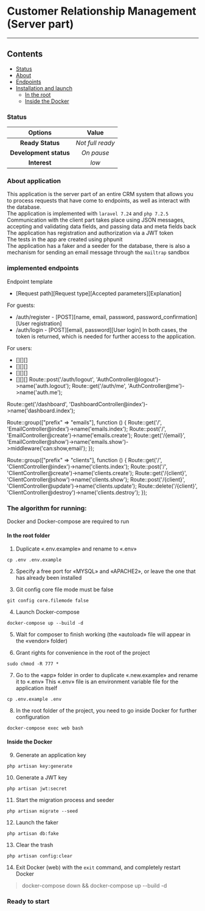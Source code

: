 # Customer Relationship Management (Server part)
<hr>

## Contents

* [Status](#status)
* [About](#about)
* [Endpoints](#endpoints)
* [Installation and launch](#installation)
  * [In the root](#root)
  * [Inside the Docker](#docker)

### Status <a name="status"></a>

|        Options         |      Value       |
|:----------------------:|:----------------:|
|    **Ready Status**    | _Not full ready_ |
| **Development status** |    _On pause_    |
|      **Interest**      |      _low_       |

### About application <a name="about"></a>

This application is the server part of an entire CRM system that allows you to process requests that have come to endpoints, as well as interact with the database.<br>
The application is implemented with ```laravel 7.24``` and ```php 7.2.5```<br>
Communication with the client part takes place using JSON messages, accepting and validating data fields, and passing data and meta fields back<br>
The application has registration and authorization via a JWT token<br>
The tests in the app are created using phpunit <br>
The application has a faker and a seeder for the database, there is also a mechanism for sending an email message through the ```mailtrap``` sandbox

### implemented endpoints <a name="endpoints"></a>

Endpoint template
* [Request path][Request type][Accepted parameters][Explanation]

For guests:
* /auth/register - [POST][name, email, password, password_confirmation][User registration]
* /auth/login - [POST][email, password][User login]
In both cases, the token is returned, which is needed for further access to the application.

For users:
* [][][]
* [][][]
* [][][]
* [][][]
Route::post('/auth/logout', 'AuthController@logout')->name('auth.logout');
Route::get('/auth/me', 'AuthController@me')->name('auth.me');

Route::get('/dashboard', 'DashboardController@index')->name('dashboard.index');

Route::group(["prefix" => "emails"], function () {
Route::get('/', 'EmailController@index')->name('emails.index');
Route::post('/', 'EmailController@create')->name('emails.create');
Route::get('/{email}', 'EmailController@show')->name('emails.show')->middleware('can:show,email');
});

Route::group(["prefix" => "clients"], function () {
Route::get('/', 'ClientController@index')->name('clients.index');
Route::post('/', 'ClientController@create')->name('clients.create');
Route::get('/{client}', 'ClientController@show')->name('clients.show');
Route::post('/{client}', 'ClientController@update')->name('clients.update');
Route::delete('/{client}', 'ClientController@destroy')->name('clients.destroy');
});

### The algorithm for running: <a name="installation"></a>

Docker and Docker-compose are required to run

#### In the root folder <a name="root"></a>

1. Duplicate «.env.example» and rename to «.env»
```
cp .env .env.example 
```

2. Specify a free port for «MYSQL» and «APACHE2», or leave the one that has already been installed

3. Git config core file mode must be false
```
git config core.filemode false
```

4. Launch Docker-compose
```
docker-compose up --build -d
```

5. Wait for composer to finish working (the «autoload» file will appear in the «vendor» folder)

6. Grant rights for convenience in the root of the project
```
sudo chmod -R 777 *
```

7. Go to the «app» folder in order to duplicate «.new.example» and rename it to «.env» This «.env» file is an environment variable file for the application itself
```
cp .env.example .env
```

8. In the root folder of the project, you need to go inside Docker for further configuration
```
docker-compose exec web bash
```

#### Inside the Docker <a name="docker"></a>

9. Generate an application key
```
php artisan key:generate
```

10. Generate a JWT key
```
php artisan jwt:secret
```

11. Start the migration process and seeder
```
php artisan migrate --seed
```

12. Launch the faker
```
php artisan db:fake
```

13. Clear the trash
```
php artisan config:clear
```

14. Exit Docker (web) with the
```exit``` command, and completely restart Docker
> docker-compose down && docker-compose up --build -d

### Ready to start
